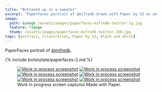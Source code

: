 ```yaml
---
title: "Buttoned up in a sweater"
excerpt: "PaperFaces portrait of @mifredk drawn with Paper by 53 on an iPad."
image: 
  path: &image /assets/images/paperfaces-mifredk-twitter-lg.jpg 
  feature: *image
  thumb: /assets/images/paperfaces-mifredk-twitter-150.jpg
tags: [portrait, illustration, Paper by 53, black and white]
---
```


PaperFaces portrait of [@mifredk](http://twitter.com/mifredk).

{% include boilerplate/paperfaces-2.md %}

<figure class="third">
	<a href="{{ site.url }}/assets/images/paperfaces-mifredk-process-1-lg.jpg"><img src="{{ site.url }}/assets/images/paperfaces-mifredk-process-1-600.jpg" alt="Work in process screenshot"></a>
	<a href="{{ site.url }}/assets/images/paperfaces-mifredk-process-2-lg.jpg"><img src="{{ site.url }}/assets/images/paperfaces-mifredk-process-2-600.jpg" alt="Work in process screenshot"></a>
	<a href="{{ site.url }}/assets/images/paperfaces-mifredk-process-3-lg.jpg"><img src="{{ site.url }}/assets/images/paperfaces-mifredk-process-3-600.jpg" alt="Work in process screenshot"></a>
	<a href="{{ site.url }}/assets/images/paperfaces-mifredk-process-4-lg.jpg"><img src="{{ site.url }}/assets/images/paperfaces-mifredk-process-4-600.jpg" alt="Work in process screenshot"></a>
	<a href="{{ site.url }}/assets/images/paperfaces-mifredk-process-5-lg.jpg"><img src="{{ site.url }}/assets/images/paperfaces-mifredk-process-5-600.jpg" alt="Work in process screenshot"></a>
	<a href="{{ site.url }}/assets/images/paperfaces-mifredk-process-6-lg.jpg"><img src="{{ site.url }}/assets/images/paperfaces-mifredk-process-6-600.jpg" alt="Work in process screenshot"></a>
	<figcaption>Work in progress screen captures Made with Paper.</figcaption>
</figure>